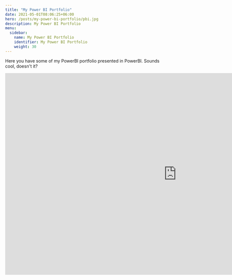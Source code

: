 ```yaml
---
title: "My Power BI Portfolio"
date: 2021-05-01T08:06:25+06:00
hero: /posts/my-power-bi-portfolio/pbi.jpg
description: My Power BI Portfolio
menu:
  sidebar:
    name: My Power BI Portfolio
    identifier: My Power BI Portfolio
    weight: 30
---
```

Here you have some of my PowerBI portfolio presented in PowerBI. Sounds cool, doesn't it?

<iframe width="1103" height="650" marginwidth="50px" src="https://app.powerbi.com/view?r=eyJrIjoiOWMwNTE5ZDYtZWIwNy00MzYxLTliYTQtODNkZDFlYjYwMTY2IiwidCI6ImYyZGE5Mzk4LWIxOWYtNDJjYy04YzFlLTA2N2Q0NTgwZjMxMiIsImMiOjl9&pageName=ReportSection" frameborder="0" allowFullScreen="true"></iframe>
